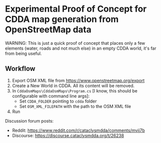 # Experimental Proof of Concept for CDDA map generation from OpenStreetMap data

WARNING: This is just a quick proof of concept that places only a few elements (water, roads and not much else) in an empty CDDA world, it's far from being useful.

## Workflow

1. Export OSM XML file from <https://www.openstreetmap.org/export>
2. Create a New World in CDDA. All its content will be removed.
3. In `CddaOsmMaps\CddaOsmMaps\Program.cs` [I know, this should be configurable with command line args]:
    - Set `CDDA_FOLDER` pointing to `cdda` folder
    - Set `OSM_XML_FILEPATH` with the path to the OSM XML file
4. Run

Discussion forum posts:

- Reddit: <https://www.reddit.com/r/cataclysmdda/comments/mvij7b>
- Discourse: <https://discourse.cataclysmdda.org/t/26238>
